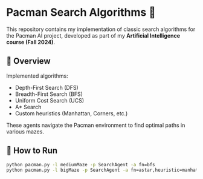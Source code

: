 # Pacman Search Algorithms 🧩

This repository contains my implementation of classic search algorithms for the Pacman AI project, developed as part of my **Artificial Intelligence course (Fall 2024)**.

## 🚀 Overview
Implemented algorithms:
- Depth-First Search (DFS)
- Breadth-First Search (BFS)
- Uniform Cost Search (UCS)
- A\* Search
- Custom heuristics (Manhattan, Corners, etc.)

These agents navigate the Pacman environment to find optimal paths in various mazes.

## 🧠 How to Run
```bash
python pacman.py -l mediumMaze -p SearchAgent -a fn=bfs
python pacman.py -l bigMaze -p SearchAgent -a fn=astar,heuristic=manhattanHeuristic
